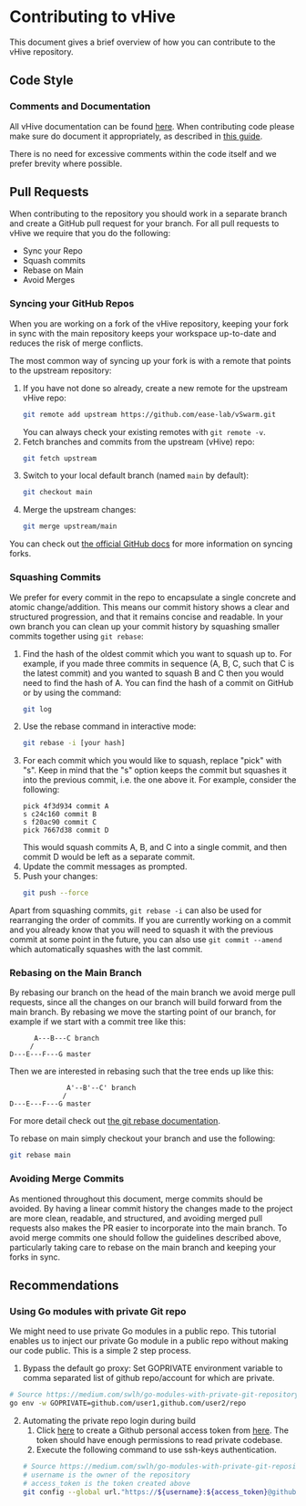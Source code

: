 ﻿# Contributing to vHive
This document gives a brief overview of how you can contribute to the vHive repository.

## Code Style
### Comments and Documentation
All vHive documentation can be found [here](https://pkg.go.dev/github.com/ease-lab/vhive). When contributing code please make sure do document it appropriately, as described in [this guide](https://blog.golang.org/godoc).

There is no need for excessive comments within the code itself and we prefer brevity where possible.

## Pull Requests
When contributing to the repository you should work in a separate branch and create a GitHub pull request for your branch. For all pull requests to vHive we require that you do the following:
- Sync your Repo
- Squash commits
- Rebase on Main
- Avoid Merges

### Syncing your GitHub Repos
When you are working on a fork of the vHive repository, keeping your fork in sync with the main repository keeps your workspace up-to-date and reduces the risk of merge conflicts. 

The most common way of syncing up your fork is with a remote that points to the upstream repository:
1. If you have not done so already, create a new remote for the upstream vHive repo:
	```bash
	git remote add upstream https://github.com/ease-lab/vSwarm.git
	```
	You can always check your existing remotes with `git remote -v`.
2. Fetch branches and commits from the upstream (vHive) repo:
	```bash
	git fetch upstream
	```
3. Switch to your local default branch (named `main` by default):
	```bash
	git checkout main
	```
4. Merge the upstream changes:
	```bash
	git merge upstream/main
	```

You can check out [the official GitHub docs](https://docs.github.com/en/github/collaborating-with-pull-requests/working-with-forks/syncing-a-fork) for more information on syncing forks.

### Squashing Commits
We prefer for every commit in the repo to encapsulate a single concrete and atomic change/addition. This means our commit history shows a clear and structured progression, and that it remains concise and readable. In your own branch you can clean up your commit history by squashing smaller commits together using `git rebase`:
1. Find the hash of the oldest commit which you want to squash up to. For example, if you made three commits in sequence (A, B, C, such that C is the latest commit) and you wanted to squash B and C then you would need to find the hash of A. You can find the hash of a commit on GitHub or by using the command:
	```bash
	git log
	```
2. Use the rebase command in interactive mode:
	```bash
	git rebase -i [your hash]
	```
3. For each commit which you would like to squash, replace "pick" with "s". Keep in mind that the "s" option keeps the commit but squashes it into the previous commit, i.e. the one above it. For example, consider the following:
	```
	pick 4f3d934 commit A
	s c24c160 commit B
	s f20ac90 commit C
	pick 7667d38 commit D
	```
	This would squash commits A, B, and C into a single commit, and then commit D would be left as a separate commit.
4. Update the commit messages as prompted.
5. Push your changes:
	```bash
	git push --force
	```

Apart from squashing commits, `git rebase -i` can also be used for rearranging the order of commits. If you are currently working on a commit and you already know that you will need to squash it with the previous commit at some point in the future, you can also use `git commit --amend` which automatically squashes with the last commit. 

### Rebasing on the Main Branch
By rebasing our branch on the head of the main branch we avoid merge pull requests, since all the changes on our branch will build forward from the main branch. By rebasing we move the starting point of our branch, for example if we start with a commit tree like this:
```
      A---B---C branch
     /
D---E---F---G master
```
Then we are interested in rebasing such that the tree ends up like this:
```
              A'--B'--C' branch
             /
D---E---F---G master
```
For more detail check out [the git rebase documentation](https://git-scm.com/docs/git-rebase).

To rebase on main simply checkout your branch and use the following:
```bash
git rebase main
```

### Avoiding Merge Commits
As mentioned throughout this document, merge commits should be avoided. By having a linear commit history the changes made to the project are more clean, readable, and structured, and avoiding merged pull requests also makes the PR easier to incorporate into the main branch. To avoid merge commits one should follow the guidelines described above, particularly taking care to rebase on the main branch and keeping your forks in sync.

## Recommendations
### Using Go modules with private Git repo
We might need to use private Go modules in a public repo. This tutorial enables us to inject our private Go module in a public repo without making our code public. This is a simple 2 step process. 
1. Bypass the default go proxy:
Set GOPRIVATE environment variable to comma separated list of github repo/account for which are private.
```bash
# Source https://medium.com/swlh/go-modules-with-private-git-repository-3940b6835727
go env -w GOPRIVATE=github.com/user1,github.com/user2/repo
```
2. Automating the private repo login during build
    1. Click [here](https://github.com/settings/tokens) to create a Github personal access token from [here](https://github.com/settings/tokens/new). The token should have enough permissions to read private codebase.
    2. Execute the following command to use ssh-keys authentication.
    ```bash
    # Source https://medium.com/swlh/go-modules-with-private-git-repository-3940b6835727
    # username is the owner of the repository
    # access_token is the token created above
    git config --global url."https://${username}:${access_token}@github.com".insteadOf "https://github.com/${username}"
    ```
